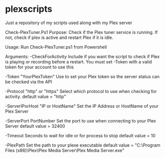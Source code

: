# plexscripts

Just a repository of my scripts used along with my Plex server
  
 Check-PlexTuner.Ps1
  Purpose:
    Check if the Plex tuner service is running. If not, check if plex is active and restart Plex if it is idle.
    
  Usage: 
    Run Check-PlexTuner.ps1 from Powershell
  
  Arguments:
  -CheckForActivity
    Include if you want the script to check if Plex is playing or recording before a restart. You must set -Token with a valid token for your account to use this
   
  -Token "YourPlexToken"
    Use to set your Plex token so the server status can be checked via the API
   
   -Protocol "http" or "https"
    Select which protocol to use when checking for activity. 
    default value = "http"
    
   -ServerIPorHost "IP or HostName"
    Set the IP Address or HostName of your Plex Server
    
   -ServerPort PortNumber
    Set the port to use when connecting to your Plex Server
    default value = 32400
    
   -Timeout
    Seconds to wait for idle or for process to stop
    default value = 10
   
   -PlexPath
    Set the path to your plexe executable
    default value = "C:\Program Files (x86)\Plex\Plex Media Server\Plex Media Server.exe"
